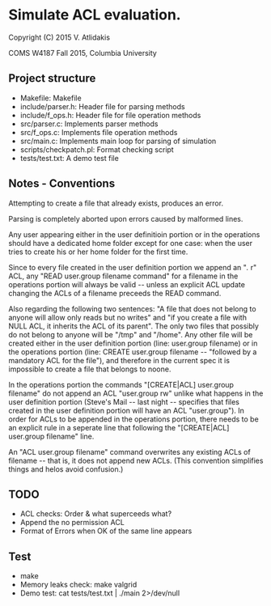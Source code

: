 Simulate ACL evaluation.
==
Copyright (C) 2015 V. Atlidakis

COMS W4187 Fall 2015, Columbia University

## Project structure

* Makefile: Makefile
* include/parser.h: Header file for parsing methods
* include/f_ops.h: Header file for file operation methods
* src/parser.c: Implements parser methods
* src/f_ops.c: Implements file operation methods
* src/main.c: Implements main loop for parsing of simulation
* scripts/checkpatch.pl: Format checking script
* tests/test.txt: A demo test file

## Notes - Conventions
Attempting to create a file that already exists, produces an error.

Parsing is completely aborted upon errors caused by malformed lines.

Any user appearing either in the user definitioin portion or in the operations
should have a dedicated home folder except for one case: when the user tries
to create his or her home folder for the first time.

Since to every file created in the user definition portion  we append an "*.* r"
ACL, any "READ user.group filename command" for a filename in the operations
portion will always be valid -- unless an explicit ACL update changing the ACLs
of a filename preceeds the READ command.

Also regarding the following two sentences: "A file that does not belong
to anyone will allow only reads but no writes" and "if you create a file with
NULL ACL, it inherits the ACL of its parent".  The only two files that possibly
do not belong to anyone will be "/tmp" and "/home".  Any other file will be
created either in the user definition portion (line: user.group filename) or
in the operations portion (line: CREATE user.group filename -- "followed by a
mandatory ACL for the file"), and therefore in the current spec it is impossible
to create a file that belongs to noone.

In the operations portion the commands "[CREATE|ACL] user.group filename" 
do not append an ACL "user.group rw" unlike what happens in the user
definition portion (Steve's Mail -- last night -- specifies that files created
in the user definition portion will have an ACL "user.group"). In order for ACLs
to be appended in the operations portion, there needs to be an explicit rule in
a seperate line that following the "[CREATE|ACL] user.group filename" line.

An "ACL user.group filename" command overwrites any existing ACLs of filename --
that is, it does not append new ACLs. (This convention simplifies things and
helos avoid confusion.)

## TODO
* ACL checks: Order & what superceeds what?
* Append the no permission ACL
* Format of Errors when OK of the same line appears

## Test
* make
* Memory leaks check: make valgrid
* Demo test: cat tests/test.txt | ./main 2>/dev/null
